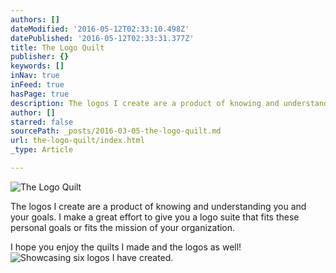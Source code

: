 ```yaml
---
authors: []
dateModified: '2016-05-12T02:33:10.498Z'
datePublished: '2016-05-12T02:33:31.377Z'
title: The Logo Quilt
publisher: {}
keywords: []
inNav: true
inFeed: true
hasPage: true
description: The logos I create are a product of knowing and understanding you and your goals. I make a great effort to give you a logo suite that fits these personal goals or fits the mission of your organization.
author: []
starred: false
sourcePath: _posts/2016-03-05-the-logo-quilt.md
url: the-logo-quilt/index.html
_type: Article

---
```

![The Logo Quilt](https://s3-us-west-2.amazonaws.com/the-grid-img/p/857f3d2d6aa665039427fe589fb70e8733eecfc6.jpg)

The logos I create are a product of knowing and understanding you and your goals. I make a great effort to give you a logo suite that fits these personal goals or fits the mission of your organization.

I hope you enjoy the quilts I made and the logos as well!
![Showcasing six logos I have created.](https://the-grid-user-content.s3-us-west-2.amazonaws.com/8a4d3baf-83a7-4464-bf60-f2ba45d84bfa.jpg)